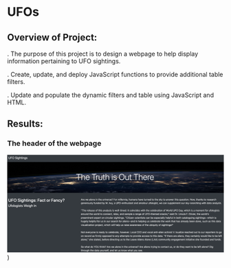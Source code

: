# UFOs

## Overview of Project: 

 . The purpose of this project is to design a webpage to help display information pertaining to UFO sightings. 
 
 . Create, update, and deploy JavaScript functions to provide additional table filters.
  
 . Update and populate the dynamic filters and table using JavaScript and HTML.
 
 ## Results: 
 
 ### The header of the webpage 
 
 ![head-pic](https://github.com/TahaniSury/UFOs/blob/main/static/images/head-pic.png))
